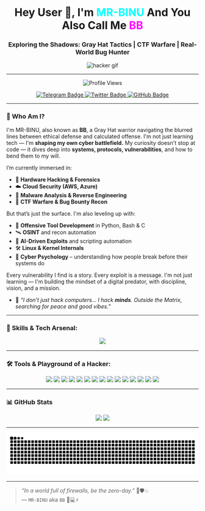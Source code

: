 <h1 align="center">Hey User 👋, I'm <span style="color:#00FFFF">MR-BINU</span> And You Also Call Me  <span style="color:#FF00FF">BB</span></h1>
<h3 align="center">Exploring the Shadows: Gray Hat Tactics | CTF Warfare | Real-World Bug Hunter</h3>
<p align="center">
  <img src="https://i.redd.it/wmr0tntc17jx.gif" width="350px" alt="hacker gif">
</p>

---

<p align="center">
  <img src="https://komarev.com/ghpvc/?username=mr-binu-bb&label=Profile%20views&color=blueviolet&style=flat-square" alt="Profile Views" />
</p>

<p align="center">
  <a href="https://telegram.me/MR_BINU_BB" target="_blank">
    <img src="https://img.shields.io/badge/Telegram-Message-blue?style=for-the-badge&logo=telegram&logoColor=white" alt="Telegram Badge" />
  </a>
  <a href="https://x.com/MR_BINU_BB" target="_blank">
    <img src="https://img.shields.io/badge/Twitter-FOLLOW-1DA1F2?style=for-the-badge&logo=twitter&logoColor=white" alt="Twitter Badge" />
  </a>
  <a href="https://github.com/mr-binu-bb" target="_blank">
    <img src="https://img.shields.io/badge/GitHub-View_Profile-181717?style=for-the-badge&logo=github&logoColor=white" alt="GitHub Badge" />
  </a>
</p>

---

### 🧠 Who Am I?

I'm MR-BINU, also known as **BB**, a Gray Hat warrior navigating the blurred lines between ethical defense and calculated offense. I'm not just learning tech — I'm **shaping my own cyber battlefield.** My curiosity doesn't stop at code — it dives deep into **systems, protocols, vulnerabilities**, and how to bend them to my will.

I’m currently immersed in:

- 🔬 **Hardware Hacking & Forensics**
- ☁️ **Cloud Security (AWS, Azure)**
- 🧬 **Malware Analysis & Reverse Engineering**
- 🎯 **CTF Warfare & Bug Bounty Recon**

But that’s just the surface. I'm also leveling up with:

- 🧰 **Offensive Tool Development** in Python, Bash & C
- 🛰️ **OSINT** and recon automation
- 🤖 **AI-Driven Exploits** and scripting automation
- 🛠️ **Linux & Kernel Internals**
- 🧠 **Cyber Psychology** – understanding how people break before their systems do

Every vulnerability I find is a story. Every exploit is a message. I'm not just learning — I'm building the mindset of a digital predator, with discipline, vision, and a mission.

- 💭 _“I don’t just hack computers... I hack **minds**. Outside the Matrix, searching for peace and good vibes.”_

---

### 🚀 Skills & Tech Arsenal:

<p align="center">
  <img src="https://skillicons.dev/icons?i=python,c,cpp,bash,html,css,js,php,mysql,mongodb,sqlite,docker,aws,azure,linux,unity" />
</p>

---

### 🛠️ Tools & Playground of a Hacker:

<p align="center">
  <img src="https://img.shields.io/badge/Wireshark-000?style=for-the-badge&logo=wireshark&logoColor=blue" />
  <img src="https://img.shields.io/badge/Nmap-000?style=for-the-badge&logo=linux&logoColor=white" />
  <img src="https://img.shields.io/badge/Amass-000?style=for-the-badge&logo=gnubash&logoColor=white" />
  <img src="https://img.shields.io/badge/Shodan-000?style=for-the-badge&logo=shodan&logoColor=red" />
  <img src="https://img.shields.io/badge/Burp_Suite-ff5722?style=for-the-badge&logo=burpsuite&logoColor=white" />
  <img src="https://img.shields.io/badge/OWASP_ZAP-000000?style=for-the-badge&logo=OWASP&logoColor=white" />
  <img src="https://img.shields.io/badge/SQLMap-000?style=for-the-badge&logo=python&logoColor=yellow" />
  <img src="https://img.shields.io/badge/Metasploit-000?style=for-the-badge&logo=metasploit&logoColor=white" />
  <img src="https://img.shields.io/badge/Ghidra-cc0000?style=for-the-badge&logo=ghidra&logoColor=yellow" />
  <img src="https://img.shields.io/badge/IDA_Free-333?style=for-the-badge&logoColor=white" />
  <img src="https://img.shields.io/badge/Flare_VM-000?style=for-the-badge&logo=windows&logoColor=blue" />
  <img src="https://img.shields.io/badge/TryHackMe-000000?style=for-the-badge&logo=tryhackme&logoColor=red" />
  <img src="https://img.shields.io/badge/Hack_The_Box-000000?style=for-the-badge&logo=hackthebox&logoColor=green" />
  <img src="https://img.shields.io/badge/Kali_Linux-557c94?style=for-the-badge&logo=kalilinux&logoColor=white" />
  <img src="https://img.shields.io/badge/VS_Code-007ACC?style=for-the-badge&logo=visualstudiocode&logoColor=white" />
</p>

---

### 📊 GitHub Stats

<p align="center">
  <img src="https://github-readme-stats.vercel.app/api?username=mr-binu-bb&show_icons=true&theme=radical" width="48%">
  <img src="https://github-readme-stats.vercel.app/api/top-langs/?username=mr-binu-bb&layout=compact&theme=radical" width="48%">
</p>

---

<p align="center">
  <img src="https://github.com/mr-binu-bb/mr-binu-bb/blob/output/github-contribution-grid-snake.svg" alt="Snake animation" />
</p>

---

> _“In a world full of firewalls, be the zero-day.”_ 🚫🛡️💥  
> — `MR-BINU` aka `BB` 🧠💻⚡
